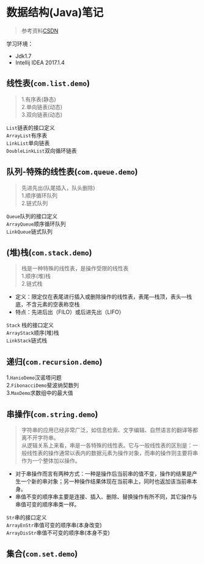 # 数据结构(Java)笔记 
 
> 参考资料[CSDN](http://blog.csdn.net/luoweifu/article/details/8505178)  

学习环境：  
* Jdk1.7
* Intellij IDEA 2017.1.4  

## 线性表(`com.list.demo`)

> 1.有序表(静态)  
2.单向链表(动态)  
3.双向链表(动态)  

`List`链表的接口定义  
`ArrayList`有序表  
`LinkList`单向链表  
`DoubleLinkList`双向循环链表  

## 队列-特殊的线性表(`com.queue.demo`)  

 > 先进先出(队尾插入，队头删除)  
 1.顺序循环队列  
 2.链式队列  

`Queue`队列的接口定义  
`ArrayQueue`顺序循环队列  
`LinkQueue`链式队列  

## (堆)栈(`com.stack.demo`)  

> 栈是一种特殊的线性表，是操作受限的线性表  
1.顺序(堆)栈  
2.链式栈  

* 定义：限定仅在表尾进行插入或删除操作的线性表，表尾—栈顶，表头—栈底，不含元素的空表称空栈  
* 特点：先进后出（FILO）或后进先出（LIFO）  

`Stack` 栈的接口定义  
 `ArrayStack`顺序(堆)栈  
 `LinkStack`链式栈  
 
 ## 递归(`com.recursion.demo`)  
 
 1.`HanioDemo`汉诺塔问题  
 2.`FibonacciDemo`斐波纳契数列  
 3.`MaxDemo`求数组中的最大值  
 
 ## 串操作(`com.string.demo`)  
  
 > 字符串的应用已经非常广泛，如信息检索、文字编辑、自然语言的翻译等都离不开字符串。  
 从逻辑关系上来看，串是一各特殊的线性表。它与一般线性表的区别是：一般线性表的操作通常以表内的数据元素为操作对象，而串的操作则主要将串作为一个整体加以操作。  
 
 * 对于串操作而言有两种方式：一种是操作后当前串的值不变，操作的结果是产生一个新的串对象；另一种操作结果体现在当前串上，同时也返加该当前串本身。  
 * 串值不变的顺序串主要是连接、插入、删除、替换操作有所不同，其它操作与串值可变的顺序串类一样。  
 
 `Str`串的接口定义  
 `ArrayEnStr`串值可变的顺序串(本身改变)  
 `ArrayDisStr`串值不可变的顺序串(本身不变)
 
 ## 集合(`com.set.demo`)  
 
 